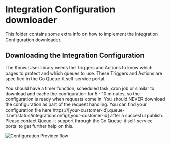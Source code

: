 ﻿# Integration Configuration downloader
This folder contains some extra info on how to implement the Integration Configuration downloader.


## Downloading the Integration Configuration
The KnownUser library needs the Triggers and Actions to know which pages to protect and which queues to use. 
These Triggers and Actions are specified in the Go Queue-it self-service portal.

You should have a timer function, scheduled task, cron job or similar to download and cache the configuration for 5 - 10 minutes, so the configuration is ready when requests come in. You should NEVER download the configuration as part of the request handling.
You can find your configuration file here https://[your-customer-id].queue-it.net/status/integrationconfig/[your-customer-id] after a succesful publish.
Please contact Queue-it support through the Go Queue-it self-service portal to get further help on this.

![Configuration Provider flow](https://github.com/queueit/KnownUser.V3.PHP/blob/master/Documentation/ConfigProviderExample.png)





